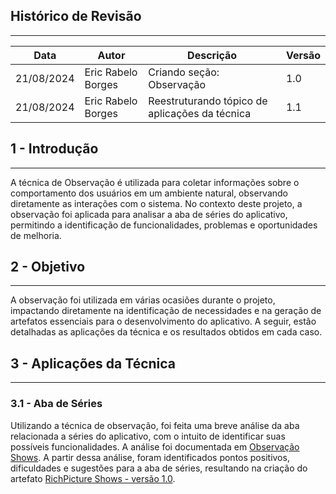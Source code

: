## Histórico de Revisão
---
| Data       | Autor         | Descrição                          | Versão |
|------------|---------------|------------------------------------|--------|
| 21/08/2024 | Eric Rabelo Borges | Criando seção: Observação          | 1.0    |
| 21/08/2024 | Eric Rabelo Borges | Reestruturando tópico de aplicações da técnica      | 1.1    |

## 1 - Introdução
---
A técnica de Observação é utilizada para coletar informações sobre o comportamento dos usuários em um ambiente natural, observando diretamente as interações com o sistema. No contexto deste projeto, a observação foi aplicada para analisar a aba de séries do aplicativo, permitindo a identificação de funcionalidades, problemas e oportunidades de melhoria.

## 2 - Objetivo
---
A observação foi utilizada em várias ocasiões durante o projeto, impactando diretamente na identificação de necessidades e na geração de artefatos essenciais para o desenvolvimento do aplicativo. A seguir, estão detalhadas as aplicações da técnica e os resultados obtidos em cada caso. 

## 3 - Aplicações da Técnica
---
### 3.1 - Aba de Séries
Utilizando a técnica de observação, foi feita uma breve análise da aba relacionada a séries do aplicativo, com o intuito de identificar suas possíveis funcionalidades. A análise foi documentada em [Observação Shows](../documentacao/observacaoShows.md). A partir dessa análise, foram identificados pontos positivos, dificuldades e sugestões para a aba de séries, resultando na criação do artefato [RichPicture Shows - versão 1.0](../Pre-rastreabilidade/richpicture.md#v1shows).

